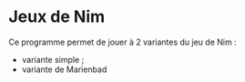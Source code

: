 # Jeux de Nim
Ce programme permet de jouer à 2 variantes du jeu de Nim :
* variante simple ;
* variante de Marienbad
